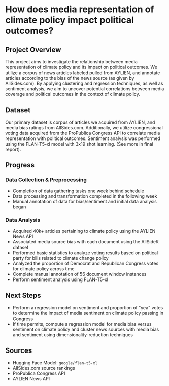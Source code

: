 # How does media representation of climate policy impact political outcomes?

## Project Overview

This project aims to investigate the relationship between media representation of climate policy and its impact on political outcomes. We utilize a corpus of news articles labeled pulled from AYLIEN, and annotate articles according to the bias of the news source (as given by AllSides.com). By applying clustering and regression techniques, as well as sentiment analysis, we aim to uncover potential correlations between media coverage and political outcomes in the context of climate policy.

## Dataset

Our primary dataset is corpus of articles we acquired from AYLIEN, and media bias ratings from AllSides.com. Additionally, we utilize congressional voting data acquired from the ProPublica Congress API to correlate media representation with political outcomes. Sentiment analysis was performed using the FLAN-T5-xl model with 3x19 shot learning. (See more in final report).

## Progress

### Data Collection & Preprocessing

- Completion of data gathering tasks one week behind schedule
- Data processing and transformation completed in the following week
- Manual annotation of data for bias/sentiment and initial data analysis began

### Data Analysis

- Acquired 40k+ articles pertaining to climate policy using the AYLIEN News API
- Associated media source bias with each document using the AllSideR dataset
- Performed basic statistics to analyze voting results based on political party for bills related to climate change policy
- Analyzed the proportion of Democrat and Republican Congress votes for climate policy across time
- Complete manual annotation of 56 document window instances
- Perform sentiment analysis using FLAN-T5-xl

## Next Steps
- Perform a regression model on sentiment and proportion of "yea" votes to determine the impact of media sentiment on climate policy passing in Congress
- If time permits, compute a regression model for media bias versus sentiment on climate policy and cluster news sources with media bias and sentiment using dimensionality-reduction techniques

## Sources

- Hugging Face Model: `google/flan-t5-xl`
- AllSides.com source rankings
- ProPublica Congress API
- AYLIEN News API
